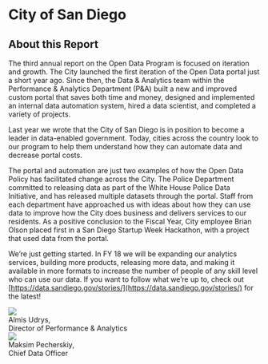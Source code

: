 # City of San Diego
## About this Report

The third annual report on the Open Data Program is focused on iteration and growth.  The City launched the first iteration of the Open Data portal just a short year ago.  Since then, the Data & Analytics team within the Performance & Analytics Department (P&A) built a new and improved custom portal that saves both time and money, designed and implemented an internal data automation system, hired a data scientist, and completed a variety of projects.

Last year we wrote that the City of San Diego is in position to become a leader in data-enabled government. Today, cities across the country look to our program to help them understand how they can automate data and decrease portal costs.

The portal and automation are just two examples of how the Open Data Policy has facilitated change across the City. The Police Department committed to releasing data as part of the White House Police Data Initiative, and has released multiple datasets through the portal. Staff from each department have approached us with ideas about how they can use data to improve how the City does business and delivers services to our residents. As a positive conclusion to the Fiscal Year, City employee Brian Olson placed first in a San Diego Startup Week Hackathon, with a project that used data from the portal.

We’re just getting started. In FY 18 we will be expanding our analytics services, building more products, releasing more data, and making it available in more formats to increase the number of people of any skill level who can use our data. If you want to follow what we’re up to, check out [https://data.sandiego.gov/stories/](https://data.sandiego.gov/stories/) for the latest!

<div class="section group sig">
    <div class="col span_1_of_2">
      <div class="sig-img">
        <img src="http://mrm-screen.s3.amazonaws.com/e-signature_AUdrys.jpg"/>
      </div>
      <div class="sig-sub">
        Almis Udrys, <br/>
        Director of Performance & Analytics
      </div>
    </div>
    <div class="col span_1_of_2">
      <div class="sig-img">
        <img src="http://mrm-screen.s3.amazonaws.com/Image-1-1-1.jpg"/>
      </div>
      <div class="sig-sub">
        Maksim Pecherskiy, <br/>
        Chief Data Officer
      </div>
    </div>
</div>
</div>
